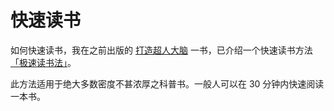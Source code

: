 # 快速读书

如何快速读书，我在之前出版的 [打造超人大脑](https://github.com/xdite/memory-hack) 一书，已介绍一个快速读书方法[「极速读书法」](https://github.com/xdite/memory-hack/blob/master/02.md)。

此方法适用于绝大多数密度不甚浓厚之科普书。一般人可以在 30 分钟内快速阅读一本书。
